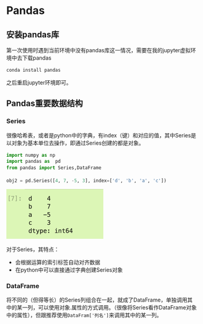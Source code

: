 # Pandas

## 安装pandas库

第一次使用时遇到当前环境中没有pandas库这一情况，需要在我的jupyter虚拟环境中去下载pandas

```bash
conda install pandas
```

之后重启jupyter环境即可。

## Pandas重要数据结构

### Series

很像哈希表，或者是python中的字典，有index（键）和对应的值，其中Series是以对象为基本单位去操作，即通过Series创建的都是对象。

```python
import numpy as np
import pandas as  pd
from pandas import Series,DataFrame

obj2 = pd.Series([4, 7, -5, 3], index=['d', 'b', 'a', 'c'])

```

<img src="../../../Pic/image-20240131210959419.png" alt="image-20240131210959419" style="zoom:50%;" />

对于Series，其特点：

- 会根据运算的索引标签自动对齐数据
- 在python中可以直接通过字典创建Series对象

### DataFrame

将不同的（但得等长）的Series列组合在一起，就成了DataFrame，单独调用其中的某一列，可以使用对象.属性的方式调用。（很像将Series看作DataFrame对象中的属性），但跟推荐使用`DataFram['列名']`来调用其中的某一列。

